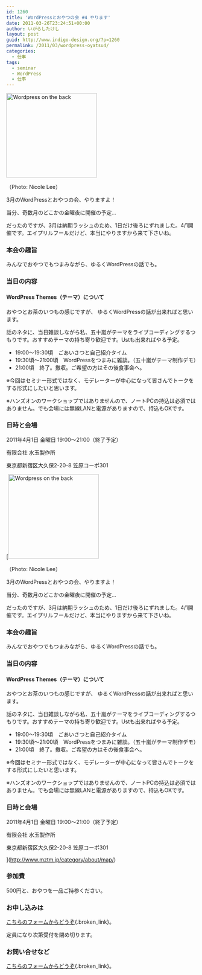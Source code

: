 ```yaml
---
id: 1260
title: 'WordPressとおやつの会 #4 やります'
date: 2011-03-26T23:24:51+00:00
author: いがらしたけし
layout: post
guid: http://www.indigo-design.org/?p=1260
permalink: /2011/03/wordpress-oyatsu4/
categories:
  - 仕事
tags:
  - seminar
  - WordPress
  - 仕事
---
```

[<img src="http://farm1.static.flickr.com/2/3778156_3a0d5068d0_m.jpg" width="240" height="224" alt="Wordpress on the back" />](http://www.flickr.com/photos/nicolelee/3778156/ "Wordpress on the back by Nicole Lee, on Flickr")
  
（Photo: Nicole Lee）

3月のWordPressとおやつの会、やりますよ！ 

当分、奇数月のどこかの金曜夜に開催の予定… 

だったのですが、3月は納期ラッシュのため、1日だけ後ろにずれました。4/1開催です。エイプリルフールだけど、本当にやりますから来て下さいね。 

### 本会の趣旨

みんなでおやつでもつまみながら、ゆるくWordPressの話でも。 

### 当日の内容

#### WordPress Themes（テーマ）について

おやつとお茶のいつもの感じですが、 ゆるくWordPressの話が出来ればと思います。

話のネタに、当日雑談しながら私、五十嵐がテーマをライブコーディングするつもりです。おすすめテーマの持ち寄り歓迎です。Ustも出来ればやる予定。
  
<!--more-->

  * 19:00～19:30頃　ごあいさつと自己紹介タイム
  * 19:30頃～21:00頃　WordPressをつまみに雑談。（五十嵐がテーマ制作デモ）
  * 21:00頃　終了。撤収。ご希望の方はその後食事会へ。

※今回はセミナー形式ではなく、モデレーターが中心になって皆さんでトークをする形式にしたいと思います。 

※ハンズオンのワークショップではありませんので、ノートPCの持込は必須ではありません。でも会場には無線LANと電源がありますので、持込もOKです。 

### 日時と会場

2011年4月1日 金曜日 19:00～21:00（終了予定） 

有限会社 水玉製作所
  
東京都新宿区大久保2-20-8 笠原コーポ301
  
[[<img src="http://farm1.static.flickr.com/2/3778156_3a0d5068d0_m.jpg" width="240" height="224" alt="Wordpress on the back" />](http://www.flickr.com/photos/nicolelee/3778156/ "Wordpress on the back by Nicole Lee, on Flickr")
  
（Photo: Nicole Lee）

3月のWordPressとおやつの会、やりますよ！ 

当分、奇数月のどこかの金曜夜に開催の予定… 

だったのですが、3月は納期ラッシュのため、1日だけ後ろにずれました。4/1開催です。エイプリルフールだけど、本当にやりますから来て下さいね。 

### 本会の趣旨

みんなでおやつでもつまみながら、ゆるくWordPressの話でも。 

### 当日の内容

#### WordPress Themes（テーマ）について

おやつとお茶のいつもの感じですが、 ゆるくWordPressの話が出来ればと思います。

話のネタに、当日雑談しながら私、五十嵐がテーマをライブコーディングするつもりです。おすすめテーマの持ち寄り歓迎です。Ustも出来ればやる予定。
  
<!--more-->

  * 19:00～19:30頃　ごあいさつと自己紹介タイム
  * 19:30頃～21:00頃　WordPressをつまみに雑談。（五十嵐がテーマ制作デモ）
  * 21:00頃　終了。撤収。ご希望の方はその後食事会へ。

※今回はセミナー形式ではなく、モデレーターが中心になって皆さんでトークをする形式にしたいと思います。 

※ハンズオンのワークショップではありませんので、ノートPCの持込は必須ではありません。でも会場には無線LANと電源がありますので、持込もOKです。 

### 日時と会場

2011年4月1日 金曜日 19:00～21:00（終了予定） 

有限会社 水玉製作所
  
東京都新宿区大久保2-20-8 笠原コーポ301
  
](http://www.mztm.jp/category/about/map/) 

### 参加費

500円と、おやつを一品ご持参ください。 

### お申し込みは

[こちらのフォームからどうぞ](https://spreadsheets.google.com/viewform?formkey=dEZVVjQ1T1k3eThGU19fUWRaS0ZDSlE6MA#gid=0){.broken_link}。 

定員になり次第受付を閉め切ります。

### お問い合せなど

[こちらのフォームからどうぞ](http://www.indigo-design.org/about-the-author/#contact){.broken_link}。

